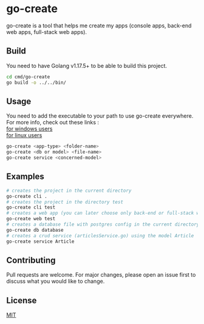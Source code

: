 # go-create

go-create is a tool that helps me create my apps (console apps, back-end web apps, full-stack web apps).

## Build

You need to have Golang v1.17.5+ to be able to build this project.

```bash
cd cmd/go-create
go build -o ../../bin/
```

## Usage

You need to add the executable to your path to use go-create everywhere. For more info, check out these links : <br>
[for windows users](https://medium.com/@kevinmarkvi/how-to-add-executables-to-your-path-in-windows-5ffa4ce61a53)<br>
[for linux users](https://medium.com/codex/adding-executable-program-commands-to-the-path-variable-5e45f1bdf6ce)

```bash
go-create <app-type> <folder-name>
go-create <db or model> <file-name>
go-create service <concerned-model>
```

## Examples

```bash
# creates the project in the current directory
go-create cli .
# creates the project in the directory test
go-create cli test
# creates a web app (you can later choose only back-end or full-stack with react or next or vue)
go-create web test
# creates a database file with postgres config in the current directory
go-create db database
# creates a crud service (articlesService.go) using the model Article
go-create service Article
```

## Contributing

Pull requests are welcome. For major changes, please open an issue first to discuss what you would like to change.

## License

[MIT](https://choosealicense.com/licenses/mit/)
